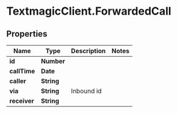 # TextmagicClient.ForwardedCall

## Properties
Name | Type | Description | Notes
------------ | ------------- | ------------- | -------------
**id** | **Number** |  | 
**callTime** | **Date** |  | 
**caller** | **String** |  | 
**via** | **String** | Inbound id | 
**receiver** | **String** |  | 


